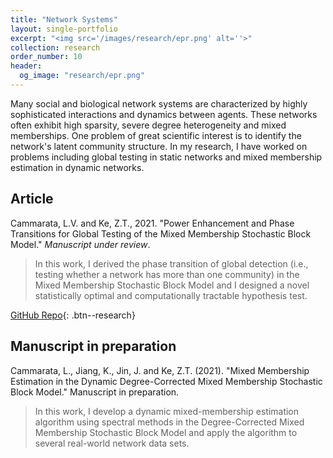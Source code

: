 ```yaml
---
title: "Network Systems"
layout: single-portfolio
excerpt: "<img src='/images/research/epr.png' alt=''>"
collection: research
order_number: 10
header: 
  og_image: "research/epr.png"
---
```

Many social and biological network systems are characterized by highly sophisticated interactions and dynamics between agents. These networks often exhibit high sparsity, severe degree heterogeneity and mixed memberships. One problem of great scientific interest is to identify the network's latent community structure. In my research, I have worked on problems including global testing in static networks and mixed membership estimation in dynamic networks.

## Article

Cammarata, L.V. and Ke, Z.T., 2021. "Power Enhancement and Phase Transitions for Global Testing of the Mixed Membership Stochastic Block Model." *Manuscript under review*.

> In this work, I derived the phase transition of global detection (i.e., testing whether a network has more than one community) in the Mixed Membership Stochastic Block Model and I designed a novel statistically optimal and computationally tractable hypothesis test.
> 
[GitHub Repo](https://github.com/louiscam/SBM_phase_transition){: .btn--research}

## Manuscript in preparation

Cammarata, L., Jiang, K., Jin, J. and Ke, Z.T. (2021). "Mixed Membership Estimation in the Dynamic Degree-Corrected Mixed Membership Stochastic Block Model." Manuscript in preparation.

> In this work, I develop a dynamic mixed-membership estimation algorithm using spectral methods in the Degree-Corrected Mixed Membership Stochastic Block Model and apply the algorithm to several real-world network data sets.
